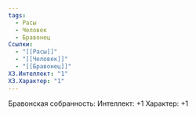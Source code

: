 ```yaml
---
tags:
  - Расы
  - Человек
  - Бравонец
Ссылки:
  - "[[Расы]]"
  - "[[Человек]]"
  - "[[Бравонец]]"
ХЗ.Интеллект: "1"
ХЗ.Характер: "1"
---
```

Бравонская собранность:
Интеллект: +1
Характер: +1





